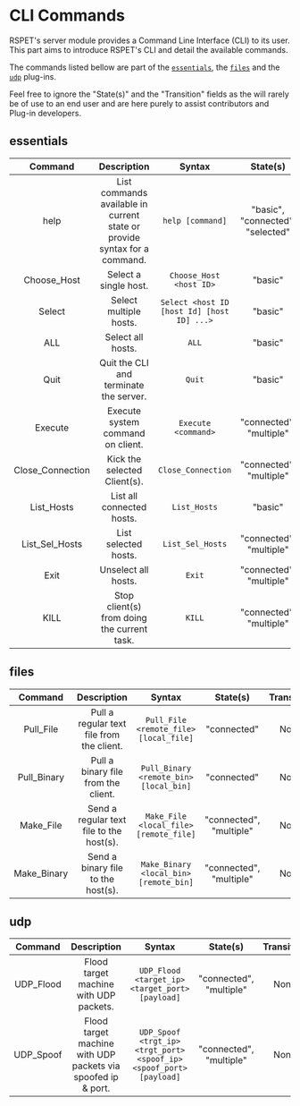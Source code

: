 # CLI Commands

RSPET's server module provides a Command Line Interface (CLI) to its user. This
part aims to introduce RSPET's CLI and detail the available commands.

The commands listed bellow are part of the [`essentials`](#essentials), the
[`files`](#files) and the [`udp`](#udp) plug-ins.

Feel free to ignore the "State(s)" and the "Transition" fields as the will rarely
be of use to an end user and are here purely to assist contributors and Plug-in
developers.

## essentials

|Command       |Description   |Syntax        |State(s)      |Transition    |
|:------------:|:------------:|:------------:|:------------:|:------------:|
| help | List commands available in current state or provide syntax for a command.| `help [command]` | "basic", "connected", "selected" | None |
| Choose_Host | Select a single host. | `Choose_Host <host ID>` | "basic" | "connected" |
| Select | Select multiple hosts. | `Select <host ID [host Id] [host ID] ...>` | "basic" | "multiple" |
| ALL | Select all hosts. | `ALL` | "basic" | "all" |
| Quit | Quit the CLI and terminate the server. | `Quit` | "basic" | None |
| Execute | Execute system command on client. | `Execute <command>` | "connected", "multiple" | None |
| Close_Connection | Kick the selected Client(s). | `Close_Connection` | "connected", "multiple" | "basic" |
| List_Hosts | List all connected hosts. | `List_Hosts` | "basic" | None |
| List_Sel_Hosts | List selected hosts. | `List_Sel_Hosts` | "connected", "multiple" | None |
| Exit | Unselect all hosts. | `Exit` | "connected", "multiple" | "basic" |
| KILL | Stop client(s) from doing the current task. | `KILL` | "connected", "multiple" | None |

## files

|Command       |Description   |Syntax        |State(s)      |Transition    |
|:------------:|:------------:|:------------:|:------------:|:------------:|
| Pull_File | Pull a regular text file from the client. | `Pull_File <remote_file> [local_file]` | "connected" | None |
| Pull_Binary | Pull a binary file from the client. | `Pull_Binary <remote_bin> [local_bin]` | "connected" | None |
| Make_File | Send a regular text file to the host(s). | `Make_File <local_file> [remote_file]` | "connected", "multiple" | None |
| Make_Binary | Send a binary file to the host(s). | `Make_Binary <local_bin> [remote_bin]` | "connected", "multiple" | None |

## udp

|Command       |Description   |Syntax        |State(s)      |Transition    |
|:------------:|:------------:|:------------:|:------------:|:------------:|
| UDP_Flood | Flood target machine with UDP packets. | `UDP_Flood <target_ip> <target_port> [payload]` | "connected", "multiple" | None |
| UDP_Spoof | Flood target machine with UDP packets via spoofed ip & port. | `UDP_Spoof <trgt_ip> <trgt_port> <spoof_ip> <spoof_port> [payload]` | "connected", "multiple" | None |
